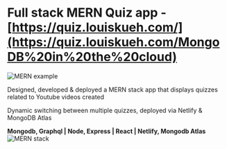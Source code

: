 # Full stack MERN Quiz app - [https://quiz.louiskueh.com/](https://quiz.louiskueh.com/MongoDB%20in%20the%20cloud)
![MERN example](https://louiskueh.com/static/media/quiz.95320080.gif)
 
Designed, developed & deployed a MERN stack app that displays quizzes related to Youtube videos created

Dynamic switching between multiple quizzes, deployed via Netlify & MongoDB Atlas 

**Mongodb, Graphql | Node, Express | React | Netlify, Mongodb Atlas**
![MERN stack](https://www.mindinventory.com/blog/wp-content/uploads/2021/06/mean-stack.png)
